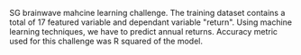 SG brainwave mahcine learning challenge. The training dataset contains a total of 17 featured variable and dependant variable "return". Using machine learning techniques, we have to predict annual returns. Accuracy metric used for this challenge was R squared of the model.
